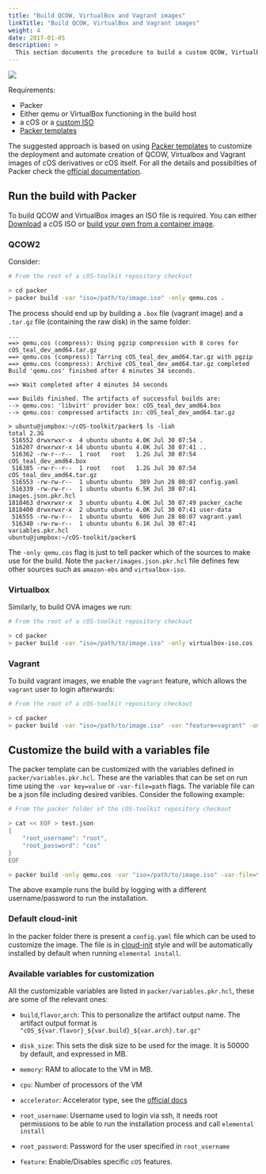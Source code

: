 ```yaml
---
title: "Build QCOW, VirtualBox and Vagrant images"
linkTitle: "Build QCOW, VirtualBox and Vagrant images"
weight: 4
date: 2017-01-05
description: >
  This section documents the procedure to build a custom QCOW, VirtualBox and a Vagrant images with the cOS packer templates
---
```


![](https://docs.google.com/drawings/d/e/2PACX-1vT-ZugVPCUCffRbfko-tOoTyRIpqjtgvQgQn74lckTZCjMLIakEJKRPwyjFL7tGEmKE8DDMVSZBEZ9u/pub?w=1223&h=691)

Requirements:

* Packer
* Either qemu or VirtualBox functioning in the build host
* a cOS or a [custom ISO](../../build_iso)
* [Packer templates](https://github.com/rancher/elemental-toolkit/tree/master/packer)

The suggested approach is based on using [Packer templates](https://github.com/rancher/elemental-toolkit/tree/master/packer) to customize the
deployment and automate creation of QCOW, Virtualbox and Vagrant images of cOS derivatives or cOS itself. For all the details
and possibilties of Packer check the [official documentation](https://www.packer.io/guides/hcl).

## Run the build with Packer

To build QCOW and VirtualBox images an ISO file is required. You can either [Download](../../../getting-started/download) a cOS ISO or [build your own from a container image](../../build_iso).

### QCOW2

Consider:

```bash
# From the root of a cOS-toolkit repository checkout

> cd packer
> packer build -var "iso=/path/to/image.iso" -only qemu.cos .
```

The process should end up by building a `.box` file (vagrant image) and a `.tar.gz` file (containing the raw disk) in the same folder:

```
...
==> qemu.cos (compress): Using pgzip compression with 8 cores for cOS_teal_dev_amd64.tar.gz
==> qemu.cos (compress): Tarring cOS_teal_dev_amd64.tar.gz with pgzip
==> qemu.cos (compress): Archive cOS_teal_dev_amd64.tar.gz completed
Build 'qemu.cos' finished after 4 minutes 34 seconds.

==> Wait completed after 4 minutes 34 seconds

==> Builds finished. The artifacts of successful builds are:
--> qemu.cos: 'libvirt' provider box: cOS_teal_dev_amd64.box
--> qemu.cos: compressed artifacts in: cOS_teal_dev_amd64.tar.gz

> ubuntu@jumpbox:~/cOS-toolkit/packer$ ls -liah
total 2.3G
 516552 drwxrwxr-x  4 ubuntu ubuntu 4.0K Jul 30 07:54 .
 516207 drwxrwxr-x 14 ubuntu ubuntu 4.0K Jul 30 07:41 ..
 516362 -rw-r--r--  1 root   root   1.2G Jul 30 07:54 cOS_teal_dev_amd64.box
 516385 -rw-r--r--  1 root   root   1.2G Jul 30 07:54 cOS_teal_dev_amd64.tar.gz
 516553 -rw-rw-r--  1 ubuntu ubuntu  389 Jun 28 08:07 config.yaml
 516339 -rw-rw-r--  1 ubuntu ubuntu 6.5K Jul 30 07:41 images.json.pkr.hcl
1818463 drwxrwxr-x  3 ubuntu ubuntu 4.0K Jul 30 07:49 packer_cache
1818400 drwxrwxr-x  2 ubuntu ubuntu 4.0K Jul 30 07:41 user-data
 516555 -rw-rw-r--  1 ubuntu ubuntu  606 Jun 28 08:07 vagrant.yaml
 516340 -rw-rw-r--  1 ubuntu ubuntu 6.1K Jul 30 07:41 variables.pkr.hcl
ubuntu@jumpbox:~/cOS-toolkit/packer$ 
```

The `-only qemu.cos` flag is just to tell packer which of the sources
to make use for the build. Note the `packer/images.json.pkr.hcl` file defines
few other sources such as `amazon-ebs` and `virtualbox-iso`.

### Virtualbox

Similarly, to build OVA images we run:

```bash
# From the root of a cOS-toolkit repository checkout

> cd packer
> packer build -var "iso=/path/to/image.iso" -only virtualbox-iso.cos .
```

### Vagrant

To build vagrant images, we enable the `vagrant` feature, which allows the `vagrant` user to login afterwards:

```bash
# From the root of a cOS-toolkit repository checkout

> cd packer
> packer build -var "iso=/path/to/image.iso" -var "feature=vagrant" -only virtualbox-iso.cos .
```

## Customize the build with a variables file

The packer template can be customized with the variables defined in
`packer/variables.pkr.hcl`. These are the variables that can be set on run
time using the `-var key=value` or `-var-file=path` flags. The variable file
can be a json file including desired varibles. Consider the following example:

```bash
# From the packer folder of the cOS-toolkit repository checkout

> cat << EOF > test.json
{
    "root_username": "root",
    "root_password": "cos"
}
EOF

> packer build -only qemu.cos -var "iso=/path/to/image.iso" -var-file=test.json .
```

The above example runs the build by logging with a different username/password to run the installation.

### Default cloud-init

In the packer folder there is present a `config.yaml` file which can be used to customize the image. The file is in [cloud-init](../../../references/cloud-init) style and will be automatically installed by default when running `elemental install`.

### Available variables for customization

All the customizable variables are listed in `packer/variables.pkr.hcl`, 
these are some of the relevant ones:

* `build`,`flavor`,`arch`: This to personalize the artifact output name. The artifact output format is
  `"cOS_${var.flavor}_${var.build}_${var.arch}.tar.gz"`

* `disk_size`: This sets the disk size to be used for the image. It is 50000 by default, and expressed in MB.

* `memory`: RAM to allocate to the VM in MB.

* `cpu`: Number of processors of the VM

* `accelerator`: Accelerator type, see the [official docs](https://www.packer.io/docs/builders/qemu#accelerator)

* `root_username`: Username used to login via ssh, it needs root permissions to be able to run the installation process and call `elemental install`

* `root_password`: Password for the user specified in `root_username`

* `feature`: Enable/Disables specific `cOS` features.
